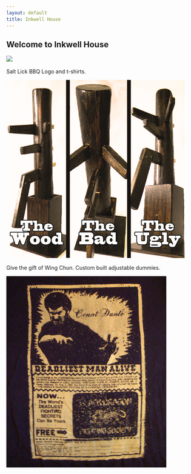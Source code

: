 ```yaml
---
layout: default
title: Inkwell House
---
```


Welcome to Inkwell House
---


<div class="jumbotron">
    <div class="thumbnail">
        <img style="margin:0 auto;" src="/images/saltlick.jpg" />
        <p>Salt Lick BBQ Logo and t-shirts.</p>
    </div>
</div>

<div class="jumbotron">
    <div class="thumbnail">
        <img style="margin:0 auto;" src="/images/wood.jpg" />
        <p>Give the gift of Wing Chun.  Custom built adjustable dummies.</p>
    </div>
</div>

<div class="jumbotron">
    <div class="thumbnail">
        <img style="margin:0 auto;" src="/images/deadliest-man-alive.jpg" />
    </div>
</div>
